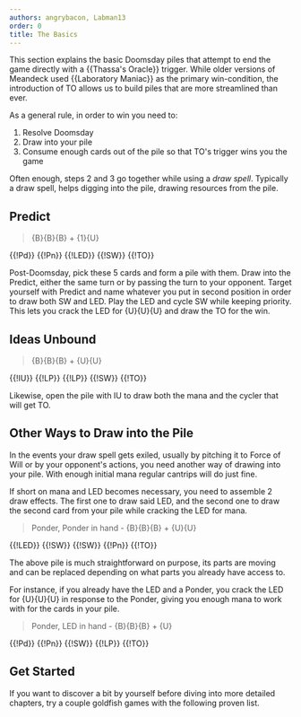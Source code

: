 ```yaml
---
authors: angrybacon, Labman13
order: 0
title: The Basics
---
```


This section explains the basic Doomsday piles that attempt to end the game
directly with a {{Thassa's Oracle}} trigger. While older versions of Meandeck
used {{Laboratory Maniac}} as the primary win-condition, the introduction of TO
allows us to build piles that are more streamlined than ever.

As a general rule, in order to win you need to:

1. Resolve Doomsday
1. Draw into your pile
1. Consume enough cards out of the pile so that TO's trigger wins you the game

Often enough, steps 2 and 3 go together while using a *draw spell*. Typically a
draw spell, helps digging into the pile, drawing resources from the pile.

## Predict

> {B}{B}{B} + {1}{U}

<row variant="pile">{{!Pd}} {{!Pn}} {{!LED}} {{!SW}} {{!TO}}</row>

Post-Doomsday, pick these 5 cards and form a pile with them. Draw into the
Predict, either the same turn or by passing the turn to your opponent. Target
yourself with Predict and name whatever you put in second position in order to
draw both SW and LED. Play the LED and cycle SW while keeping priority. This
lets you crack the LED for {U}{U}{U} and draw the TO for the win.

## Ideas Unbound

> {B}{B}{B} + {U}{U}

<row variant="pile">{{!IU}} {{!LP}} {{!LP}} {{!SW}} {{!TO}}</row>

Likewise, open the pile with IU to draw both the mana and the cycler that will
get TO.

## Other Ways to Draw into the Pile

In the events your draw spell gets exiled, usually by pitching it to Force of
Will or by your opponent's actions, you need another way of drawing into your
pile. With enough initial mana regular cantrips will do just fine.

If short on mana and LED becomes necessary, you need to assemble 2 draw effects.
The first one to draw said LED, and the second one to draw the second card from
your pile while cracking the LED for mana.

> Ponder, Ponder in hand - {B}{B}{B} + {U}{U}

<row variant="pile">{{!LED}} {{!SW}} {{!SW}} {{!Pn}} {{!TO}}</row>

The above pile is much straightforward on purpose, its parts are moving and can
be replaced depending on what parts you already have access to.

For instance, if you already have the LED and a Ponder, you crack the LED for
{U}{U}{U} in response to the Ponder, giving you enough mana to work with for the
cards in your pile.

> Ponder, LED in hand - {B}{B}{B} + {U}

<row variant="pile">{{!Pd}} {{!Pn}} {{!SW}} {{!LP}} {{!TO}}</row>

## Get Started

If you want to discover a bit by yourself before diving into more detailed
chapters, try a couple goldfish games with the following proven list.

<div deckfile="meandeck.txt" />
